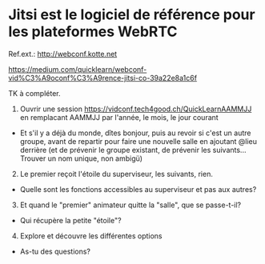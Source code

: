 # Jitsi est le logiciel de référence pour les plateformes WebRTC
Ref.ext.: http://webconf.kotte.net

https://medium.com/quicklearn/webconf-vid%C3%A9oconf%C3%A9rence-jitsi-co-39a22e8a1c6f

TK à compléter.

1. Ouvrir une session https://vidconf.tech4good.ch/QuickLearnAAMMJJ en remplacant AAMMJJ par l'année, le mois, le jour courant
  * Et s'il y a déjà du monde, dîtes bonjour, puis au revoir si c'est un autre groupe, avant de repartir pour faire une nouvelle salle en ajoutant @lieu derrière (et de prévenir le groupe existant, de prévenir les suivants... Trouver un nom unique, non ambigü)
2. Le premier reçoit l'étoile du superviseur, les suivants, rien.
  * Quelle sont les fonctions accessibles au superviseur et pas aux autres?
3. Et quand le "premier" animateur quitte la "salle", que se passe-t-il?
  * Qui récupère la petite "étoile"?
4. Explore et découvre les différentes options
  * As-tu des questions?
